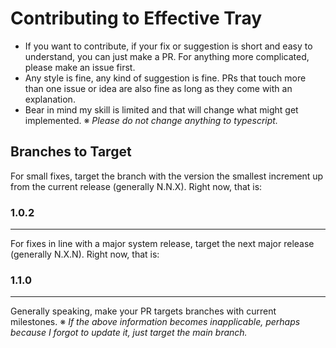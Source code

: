 # Contributing to Effective Tray
- If you want to contribute, if your fix or suggestion is short and easy to understand, you can just make a PR. For anything more complicated, please make an issue first. 
- Any style is fine, any kind of suggestion is fine. PRs that touch more than one issue or idea are also fine as long as they come with an explanation. 
- Bear in mind my skill is limited and that will change what might get implemented. 
※ *Please do not change anything to typescript.*

## Branches to Target
For small fixes, target the branch with the version the smallest increment up from the current release (generally N.N.X). Right now, that is:
### **1.0.2**

___
For fixes in line with a major system release, target the next major release (generally N.X.N). Right now, that is: 
### **1.1.0**

___
Generally speaking, make your PR targets branches with current milestones.
※ *If the above information becomes inapplicable, perhaps because I forgot to update it, just target the main branch.*